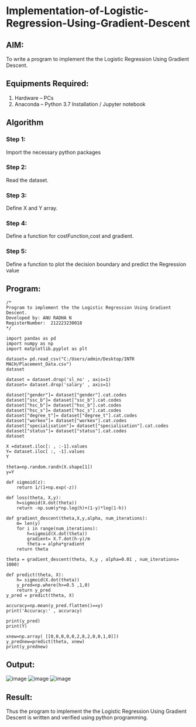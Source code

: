 # Implementation-of-Logistic-Regression-Using-Gradient-Descent

## AIM:
To write a program to implement the the Logistic Regression Using Gradient Descent.

## Equipments Required:
1. Hardware – PCs
2. Anaconda – Python 3.7 Installation / Jupyter notebook

## Algorithm
### Step 1:
Import the necessary python packages
### Step 2:
Read the dataset.
### Step 3:
Define X and Y array.
### Step 4:
Define a function for costFunction,cost and gradient.
### Step 5:
Define a function to plot the decision boundary and predict the Regression value 


## Program:
```
/*
Program to implement the the Logistic Regression Using Gradient Descent.
Developed by: ANU RADHA N
RegisterNumber:  212223230018
*/
```

```
import pandas as pd
import numpy as np
import matplotlib.pyplot as plt

dataset= pd.read_csv("C:/Users/admin/Desktop/INTR MACH/Placement_Data.csv")
dataset

dataset = dataset.drop('sl_no' , axis=1)
dataset= dataset.drop('salary' , axis=1)

dataset["gender"]= dataset["gender"].cat.codes
dataset["ssc_b"]= dataset["ssc_b"].cat.codes
dataset["hsc_b"]= dataset["hsc_b"].cat.codes
dataset["hsc_s"]= dataset["hsc_s"].cat.codes
dataset["degree_t"]= dataset["degree_t"].cat.codes
dataset["workex"]= dataset["workex"].cat.codes
dataset["specialisation"]= dataset["specialisation"].cat.codes
dataset["status"]= dataset["status"].cat.codes
dataset

X =dataset.iloc[: , :-1].values
Y= dataset.iloc[ :, -1].values
Y

theta=np.random.randn(X.shape[1])
y=Y

def sigmoid(z):
    return 1/(1+np.exp(-z))

def loss(theta, X,y):
    h=sigmoid(X.dot(theta))
    return -np.sum(y*np.log(h)+(1-y)*log(1-h))

def gradient_descent(theta,X,y,alpha, num_iterations):
    m= len(y)
    for i in range(num_iterations): 
        h=sigmoid(X.dot(theta))
        gradient= X.T.dot(h-y)/m
        theta-= alpha*gradient
    return theta

theta = gradient_descent(theta, X,y , alpha=0.01 , num_iterations= 1000)

def predict(theta, X):
    h= sigmoid(X.dot(theta))
    y_pred=np.where(h>=0.5 ,1,0)
    return y_pred
y_pred = predict(theta, X)

accuracy=np.mean(y_pred.flatten()==y)
print('Accuracy:' , accuracy)

print(y_pred)
print(Y)

xnew=np.array( [[0,0,0,0,0,2,8,2,0,0,1,0]])
y_prednew=predict(theta, xnew)
print(y_prednew)

```

## Output:
![image](https://github.com/user-attachments/assets/8fd9c6d3-f14f-4e4d-86f7-06869f415ed0)
![image](https://github.com/user-attachments/assets/c132ea8c-bcbb-4de4-af39-831f16578803)
![image](https://github.com/user-attachments/assets/1a7c2b2e-5c93-4763-a2e4-7588705cd061)


## Result:
Thus the program to implement the the Logistic Regression Using Gradient Descent is written and verified using python programming.

